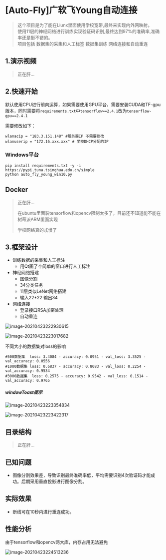 # [Auto-Fly]广软飞Young自动连接
>这个项目是为了能在Liunx里面使用学校宽带,最终来实现内外网映射。<br/>
>使用11层的神经网络进行训练实现验证码识别,最终达到97%的准确率,准确率还是挺不错的。<br/>
> 项目包括 数据集的采集和人工标签 数据集训练 网络连接和自动重连

## 1.演示视频

>正在肝...

## 2.快速开始

默认使用CPU进行前向运算，如果需要使用GPU平台，需要安装CUDA和TF-gpu版本，同时需要将`requirements.txt`中`tensorflow==2.4.1`改为`tensorflow-gpu==2.4.1`



需要修改如下：

```
wlanacip = "183.3.151.148" #服务器IP 不需要修改
wlanuserip = "172.16.xxx.xxx" # 学校DHCP分配的IP
```

### Windows平台

```
pip install requirements.txt -y -i https://pypi.tuna.tsinghua.edu.cn/simple
python auto_fly_young_win10.py
```

## Docker

> 正在肝...
>
> 在ubuntu里面装tensorflow和opencv限制太多了，目前还不知道能不能在树莓派ARM里面实现
>
> 学校网络真的忒慢了



## 3.框架设计

- 训练数据的采集和人工标注
  - 用Qt画了个简单的窗口进行人工标注
- 神经网络搭建
  - 图像分割
  - 34分类任务
  - 11层类似LeNet网络搭建
  - 输入22*22 输出34
- 网络连接
  - 登录接口RSA加密处理
  - 自动重连



![image-20210423222930615](https://i.loli.net/2021/04/23/h4Aopml2wgJeKRI.png)

![image-20210423223017682](https://i.loli.net/2021/04/23/bDvHpJrcCPtu1Ah.png)

不同大小的数据集对loss的影响

```
#500数据集  loss: 3.4084 - accuracy: 0.0951 - val_loss: 3.3525 - val_accuracy: 0.0556
#1000数据集 loss: 0.6837 - accuracy: 0.8083 - val_loss: 0.2254 - val_accuracy: 0.9534
#3000数据集  loss: 0.2575 - accuracy: 0.9542 - val_loss: 0.1514 - val_accuracy: 0.9765
```

##### windowToast提示

![image-20210423223354834](https://i.loli.net/2021/04/23/3UORgkypaYKcMCI.png)

![image-20210423223422317](https://i.loli.net/2021/04/23/9CGhxY4vDEbKXO6.png)

## 目录结构

> 正在肝...



## 已知问题

- 图像分割效果差，导致识别最终准确率低，平均需要识别4次验证码才能成功。后期采用垂直投影进行图像分割。



## 实际效果

- 断线可在10秒内进行重连成功。



## 性能分析

由于tensorflow和opencv两大库，内存占用无法避免

![image-20210423224513236](https://i.loli.net/2021/04/23/lfjBaA2uoEzU9me.png)